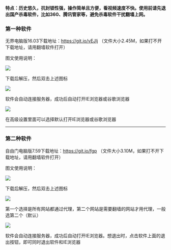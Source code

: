 **特点：历史悠久，抗封锁性强，操作简单且方便，看视频速度不快。使用前请先退出国产杀毒软件，比如360、腾讯管家等，避免杀毒软件干扰翻墙上网。**

### 第一种软件

无界电脑版16.03下载地址：https://git.io/vEJlj （文件大小2.45M，如果打不开下载地址，请用翻墙软件打开）

图文使用说明：

![](https://raw.githubusercontent.com/Alvin9999/pac2/master/无界1.PNG)

下载后解压，然后双击上述图标

![](https://raw.githubusercontent.com/Alvin9999/pac2/master/无界2.PNG)

软件会自动连接服务器，成功后自动打开IE浏览器或谷歌浏览器

![](https://raw.githubusercontent.com/Alvin9999/pac2/master/无界3.PNG)

在高级设置里面可以选择默认打开IE浏览器或谷歌浏览器

***
### 第二种软件

自由门电脑版7.59下载地址：https://git.io/fgp （文件大小3.10M，如果打不开下载地址，请用翻墙软件打开）

图文使用说明：

![](https://raw.githubusercontent.com/Alvin9999/pac2/master/自由门1.PNG)

下载后解压，然后双击上述图标

![](https://raw.githubusercontent.com/Alvin9999/pac2/master/自由门2.PNG)

第一个选择是所有网站都通过代理，第二个网站是需要翻墙的网站才用代理，一般选第二个（默认）

![](https://raw.githubusercontent.com/Alvin9999/pac2/master/自由门3.PNG)

软件会自动连接服务器，成功后自动打开IE浏览器。想退出时，点击软件上面的退出按钮，即可同时退出软件和IE浏览器
